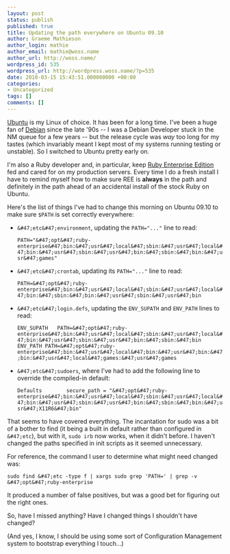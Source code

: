 ```yaml
---
layout: post
status: publish
published: true
title: Updating the path everywhere on Ubuntu 09.10
author: Graeme Mathieson
author_login: mathie
author_email: mathie@woss.name
author_url: http://woss.name/
wordpress_id: 535
wordpress_url: http://wordpress.woss.name/?p=535
date: 2010-03-15 15:43:51.000000000 +00:00
categories:
- Uncategorized
tags: []
comments: []
---
```

[Ubuntu](http:&#47;&#47;www.ubuntu.com&#47;) is my Linux of choice. It has been for a long time. I've been a huge fan of [Debian](http:&#47;&#47;www.debian.org&#47;) since the late '90s -- I was a Debian Developer stuck in the NM queue for a few years -- but the release cycle was *way* too long for my tastes (which invariably meant I kept most of my systems running testing or unstable). So I switched to Ubuntu pretty early on.

I'm also a Ruby developer and, in particular, keep [Ruby Enterprise Edition](http:&#47;&#47;www.rubyenterpriseedition.com&#47;) fed and cared for on my production servers. Every time I do a fresh install I have to remind myself how to make sure REE is **always** in the path and definitely in the path ahead of an accidental install of the stock Ruby on Ubuntu.

Here's the list of things I've had to change this morning on Ubuntu 09.10 to make sure `$PATH` is set correctly everywhere:

* `&#47;etc&#47;environment`, updating the `PATH="..."` line to read:

  `PATH="&#47;opt&#47;ruby-enterprise&#47;bin:&#47;usr&#47;local&#47;sbin:&#47;usr&#47;local&#47;bin:&#47;usr&#47;sbin:&#47;usr&#47;bin:&#47;sbin:&#47;bin:&#47;usr&#47;games"`

* `&#47;etc&#47;crontab`, updating its `PATH="..."` line to read:

  `PATH=&#47;opt&#47;ruby-enterprise&#47;bin:&#47;usr&#47;local&#47;sbin:&#47;usr&#47;local&#47;bin:&#47;sbin:&#47;bin:&#47;usr&#47;sbin:&#47;usr&#47;bin`

* `&#47;etc&#47;login.defs`, updating the `ENV_SUPATH` and `ENV_PATH` lines to read:

  `ENV_SUPATH	PATH=&#47;opt&#47;ruby-enterprise&#47;bin:&#47;usr&#47;local&#47;sbin:&#47;usr&#47;local&#47;bin:&#47;usr&#47;sbin:&#47;usr&#47;bin:&#47;sbin:&#47;bin`
  `ENV_PATH	PATH=&#47;opt&#47;ruby-enterprise&#47;bin:&#47;usr&#47;local&#47;bin:&#47;usr&#47;bin:&#47;bin:&#47;usr&#47;local&#47;games:&#47;usr&#47;games`

* `&#47;etc&#47;sudoers`, where I've had to add the following line to override the compiled-in default:

  `Defaults        secure_path = "&#47;opt&#47;ruby-enterprise&#47;bin:&#47;usr&#47;local&#47;sbin:&#47;usr&#47;local&#47;bin:&#47;usr&#47;sbin:&#47;usr&#47;bin:&#47;sbin:&#47;bin:&#47;usr&#47;X11R6&#47;bin"`

That seems to have covered everything. The incantation for sudo was a bit of a bother to find (it being a built in default rather than configured in `&#47;etc`), but with it, `sudo irb` now works, when it didn't before. I haven't changed the paths specified in init scripts as it seemed unnecessary.

For reference, the command I user to determine what might need changed was:

    sudo find &#47;etc -type f | xargs sudo grep 'PATH=' | grep -v &#47;opt&#47;ruby-enterprise

It produced a number of false positives, but was a good bet for figuring out the right ones.

So, have I missed anything? Have I changed things I shouldn't have changed?

(And yes, I know, I should be using some sort of Configuration Management system to bootstrap everything I touch...)
